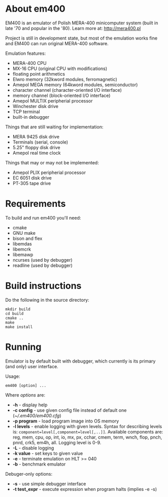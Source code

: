
About em400
==========================================================================

EM400 is an emulator of Polish MERA-400 minicomputer system (built in late '70 and popular in the '80). Learn more at: http://mera400.pl

Project is still in development state, but most of the emulation works fine and EM400 can run original MERA-400 software.

Emulation features:

* MERA-400 CPU
* MX-16 CPU (original CPU with modifications)
* floating point arithmetics
* Elwro memory (32kword modules, ferromagnetic)
* Amepol MEGA memory (64kword modules, semiconductor)
* character channel (character-oriented I/O interface)
* memory channel (block-oriented I/O interface)
* Amepol MULTIX peripherial processor
* Winchester disk drive
* TCP terminal
* built-in debugger

Things that are still waiting for implementation:

* MERA 9425 disk drive
* Terminals (serial, console)
* 5.25" floppy disk drive
* Amepol real time clock

Things that may or may not be implemented:

* Amepol PLIX peripherial processor
* EC 6051 disk drive
* PT-305 tape drive


Requirements
==========================================================================

To build and run em400 you'll need:

* cmake
* GNU make
* bison and flex
* libemdas
* libemcrk
* libemawp
* ncurses (used by debugger)
* readline (used by debugger)


Build instructions
==========================================================================

Do the following in the source directory:

```
mkdir build
cd build
cmake ..
make
make install
```

Running
==========================================================================

Emulator is by default built with debugger, which currently is its primary (and only) user interface.

Usage:

```
em400 [option] ...
```

Where *options* are:

* **-h** - display help
* **-c config** - use given config file instead of default one (*~/.em400/em400.cfg*)
* **-p program** - load program image into OS memory
* **-l levels** - enable logging with given levels. Syntax for describing levels is: `component=level[,component=level[,..]]`. Available components are: reg, mem, cpu, op, int, io, mx, px, cchar, cmem, term, wnch, flop, pnch, pnrd, crk5, em4h, all. Logging level is 0-9.
* **-L** -  disable logging
* **-k value** - set keys to given value
* **-e** - terminate emulation on HLT >= 040
* **-b** -  benchmark emulator

Debuger-only options:

* **-s** - use simple debugger interface
* **-t test_expr** - execute expression when program halts (implies -e -s)

